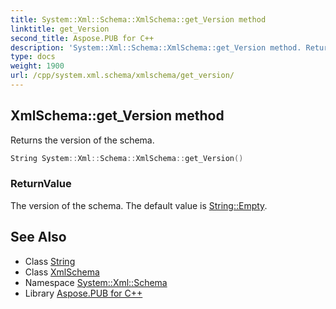 ```yaml
---
title: System::Xml::Schema::XmlSchema::get_Version method
linktitle: get_Version
second_title: Aspose.PUB for C++
description: 'System::Xml::Schema::XmlSchema::get_Version method. Returns the version of the schema in C++.'
type: docs
weight: 1900
url: /cpp/system.xml.schema/xmlschema/get_version/
---
```

## XmlSchema::get_Version method


Returns the version of the schema.

```cpp
String System::Xml::Schema::XmlSchema::get_Version()
```


### ReturnValue

The version of the schema. The default value is [String::Empty](../../../system/string/empty/).

## See Also

* Class [String](../../../system/string/)
* Class [XmlSchema](../)
* Namespace [System::Xml::Schema](../../)
* Library [Aspose.PUB for C++](../../../)
